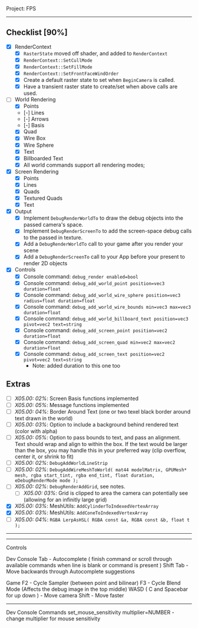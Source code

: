 Project: FPS

------

## Checklist [90%]
- [x] RenderContext
    - [x] `RasterState` moved off shader, and added to `RenderContext`
    - [x] `RenderContext::SetCullMode`
    - [x] `RenderContext::SetFillMode`
    - [x] `RenderContext::SetFrontFaceWindOrder`
    - [x] Create a default raster state to set when `BeginCamera` is called.
    - [x] Have a transient raster state to create/set when above calls are used.

- [ ] World Rendering
    - [x] Points
    - [-] Lines
    - [-] Arrows
    - [-] Basis
    - [x] Quad
    - [x] Wire Box
    - [x] Wire Sphere
    - [x] Text
    - [x] Billboarded Text
    - [x] All world commands support all rendering modes; 

- [x] Screen Rendering
    - [x] Points
    - [x] Lines
    - [x] Quads
    - [x] Textured Quads
    - [x] Text

- [x] Output
    - [x] Implement `DebugRenderWorldTo` to draw the debug objects into the passed camera's space.
    - [x] Implement `DebugRenderScreenTo` to add the screen-space debug calls to the passed in texture.
    - [x] Add a `DebugRenderWorldTo` call to your game after you render your scene
    - [x] Add a `DebugRenderScreenTo` call to your App before your present to render 2D objects

- [x] Controls
    - [x] Console command: `debug_render enabled=bool` 
    - [x] Console command: `debug_add_world_point position=vec3 duration=float`
    - [x] Console command: `debug_add_world_wire_sphere position=vec3 radius=float duration=float`
    - [x] Console command: `debug_add_world_wire_bounds min=vec3 max=vec3 duration=float`
    - [x] Console command: `debug_add_world_billboard_text position=vec3 pivot=vec2 text=string`
    - [x] Console command: `debug_add_screen_point position=vec2 duration=float`
    - [x] Console command: `debug_add_screen_quad min=vec2 max=vec2 duration=float`
    - [x] Console command: `debug_add_screen_text position=vec2 pivot=vec2 text=string`
        - Note: added duration to this one too  


## Extras
- [ ] *X05.00: 02%*: Screen Basis functions implemented
- [ ] *X05.00: 05%*: Message functions implemented
- [ ] *X05.00: 04%*: Border Around Text (one or two texel black border around text drawn in the world)
- [ ] *X05.00: 03%*: Option to include a background behind rendered text (color with alpha)
- [ ] *X05.00: 05%*: Option to pass bounds to text, and pass an alignment.  Text should wrap and align to within the box.  If the text would be larger than the box, you may handle this in your preferred way (clip overflow, center it, or shrink to fit)
- [ ] *X05.00: 02%*: `DebugAddWorldLineStrip`
- [ ] *X05.00: 02%*: `DebugAddWireMeshToWorld( mat44 modelMatrix, GPUMesh* mesh, rgba start_tint, rgba end_tint, float duration, eDebugRenderMode mode );` 
- [ ] *X05.00: 02%*: `DebugRenderAddGrid`, see notes.
    - [ ] *X05.00: 03%*: Grid is clipped to area the camera can potentially see (allowing for an infinitly large grid)
- [x] *X05.00: 03%*: MeshUtils: `AddCylinderToIndexedVertexArray`
- [x] *X05.00: 03%*: MeshUtils: `AddConeToIndexedVertexArray`
- [ ] *X05.00: 04%*: `RGBA LerpAsHSL( RGBA const &a, RGBA const &b, float t );` 

------


------
Controls

Dev Console
Tab - Autocomplete ( finish command or scroll through available commands when line is blank or command is present )
Shift Tab - Move backwards through Autocomplete suggestions

Game
F2 - Cycle Sampler (between point and bilinear)
F3 - Cycle Blend Mode (Affects the debug image in the top middle)
WASD ( C and Spacebar for up down ) - Move camera
Shift - Move faster 

------
Dev Console Commands
set_mouse_sensitivity multiplier=NUMBER - change multiplier for mouse sensitivity